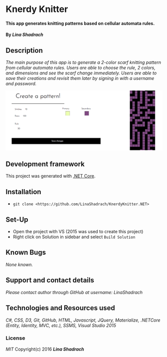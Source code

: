 
# Knerdy Knitter
#### This app generates knitting patterns based on cellular automata rules.
#### By _Lina Shadrach_
## Description
_The main purpose of this app is to generate a 2-color scarf knitting pattern from cellular automata rules. Users are able to choose the rule, 2 colors, and dimensions and see the scarf change immediately. Users are able to save their creations and revisit them later by signing in with a username and password._

![alt-text](https://github.com/LinaShadrach/KnerdyKnitter/blob/master/create-pattern-img.png)

## Development framework
This project was generated with [.NET Core](https://www.microsoft.com/net/core#windowsvs2015).

## Installation

* `git clone <https://github.com/LinaShadrach/KnerdyKnitter.NET>`

## Set-Up
* Open the project with VS (2015 was used to create this project)
* Right click on Solution in sidebar and select `Build Solution`

## Known Bugs

_None known._

## Support and contact details
_Please contact author through GitHub at username: LinaShadrach_

## Technologies and Resources used
_C#, CSS, D3, Git, GitHub, HTML, Javascript, JQuery, Materialize, .NETCore (Entity, Identity, MVC, etc.), SSMS, Visual Studio 2015_

### License
_MIT_
 Copyright(c) 2016 ***Lina Shadrach***
